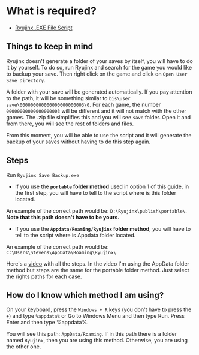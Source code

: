 # What is required?
- [Ryujinx .EXE File Script](https://github.com/StevensND/emuswitch-backup/releases/tag/exe)

## Things to keep in mind

Ryujinx doesn't generate a folder of your saves by itself, you will have to do it by yourself. To do so, run Ryujinx and search for the game you would like to backup your save. Then right click on the game and click on `Open User Save Directory`. 

A folder with your save will be generated automatically. If you pay attention to the path, it will be something similar to `bis\user save\000000000000000000000003\0`. For each game, the number `00000000000000000003` will be different and it will not match with the other games. The .zip file simplifies this and you will see `save` folder. Open it and from there, you will see the rest of folders and files.

From this moment, you will be able to use the script and it will generate the backup of your saves without having to do this step again.

## Steps

Run `Ryujinx Save Backup.exe`

- If you use the **`portable` folder method** used in option 1 of this [guide](https://github.com/Ryujinx/Ryujinx/wiki/Ryujinx-Setup-&-Configuration-Guide#portable-mode), in the first step, you will have to tell to the script where is this folder located. 

An example of the correct path would be: `D:\Ryujinx\publish\portable\`. **Note that this path doesn't have to be yours.**

- If you use the **`Appdata/Roaming/Ryujinx` folder method**, you will have to tell to the script where is Appdata folder located.

An example of the correct path would be: `C:\Users\Stevens\AppData\Roaming\Ryujinx\`

Here's a [video](https://youtu.be/I_aVOePwQjw) with all the steps. In the video I'm using the AppData folder method but steps are the same for the portable folder method. Just select the rights paths for each case.

## How do I know which method I am using?

On your keyboard, press the `Windows + R` keys (you don't have to press the `+`) and type `%appdata%` or Go to Windows Menu and then type Run. Press Enter and then type %appdata%. 

You will see this path: `AppData/Roaming`. If in this path there is a folder named `Ryujinx`, then you are using this method. Otherwise, you are using the other one.

